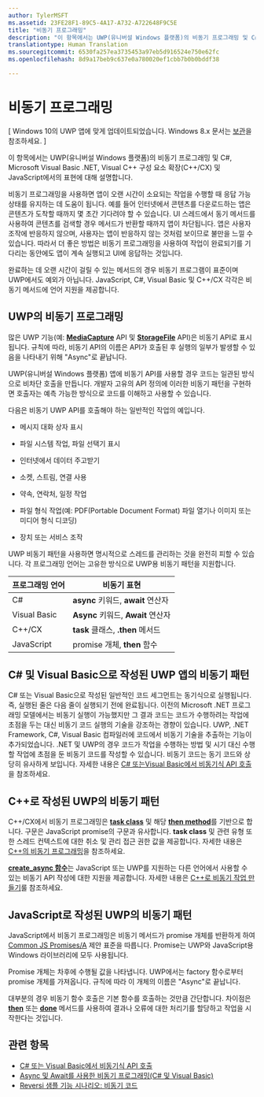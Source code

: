 ```yaml
---
author: TylerMSFT
ms.assetid: 23FE28F1-89C5-4A17-A732-A722648F9C5E
title: "비동기 프로그래밍"
description: "이 항목에서는 UWP(유니버설 Windows 플랫폼)의 비동기 프로그래밍 및 C#, Microsoft Visual Basic .NET, Visual C\\+\\+ 구성 요소 확장(C\\+\\+/CX) 및 JavaScript에서의 표현에 대해 설명합니다."
translationtype: Human Translation
ms.sourcegitcommit: 6530fa257ea3735453a97eb5d916524e750e62fc
ms.openlocfilehash: 8d9a17beb9c637e0a780020ef1cbb7b0b0bddf38

---
```

# 비동기 프로그래밍

\[ Windows 10의 UWP 앱에 맞게 업데이트되었습니다. Windows 8.x 문서는 [보관](http://go.microsoft.com/fwlink/p/?linkid=619132)을 참조하세요. \]


이 항목에서는 UWP(유니버설 Windows 플랫폼)의 비동기 프로그래밍 및 C#, Microsoft Visual Basic .NET, Visual C++ 구성 요소 확장(C++/CX) 및 JavaScript에서의 표현에 대해 설명합니다.

비동기 프로그래밍을 사용하면 앱이 오랜 시간이 소요되는 작업을 수행할 때 응답 가능 상태를 유지하는 데 도움이 됩니다. 예를 들어 인터넷에서 콘텐츠를 다운로드하는 앱은 콘텐츠가 도착할 때까지 몇 초간 기다려야 할 수 있습니다. UI 스레드에서 동기 메서드를 사용하여 콘텐츠를 검색할 경우 메서드가 반환할 때까지 앱이 차단됩니다. 앱은 사용자 조작에 반응하지 않으며, 사용자는 앱이 반응하지 않는 것처럼 보이므로 불만을 느낄 수 있습니다. 따라서 더 좋은 방법은 비동기 프로그래밍을 사용하여 작업이 완료되기를 기다리는 동안에도 앱이 계속 실행되고 UI에 응답하는 것입니다.

완료하는 데 오랜 시간이 걸릴 수 있는 메서드의 경우 비동기 프로그램이 표준이며 UWP에서도 예외가 아닙니다. JavaScript, C#, Visual Basic 및 C++/CX 각각은 비동기 메서드에 언어 지원을 제공합니다.

## UWP의 비동기 프로그래밍

많은 UWP 기능(예: [**MediaCapture**](https://msdn.microsoft.com/library/windows/apps/BR241124) API 및 [**StorageFile**](https://msdn.microsoft.com/library/windows/apps/BR227171) API)은 비동기 API로 표시됩니다. 규칙에 따라, 비동기 API의 이름은 API가 호출된 후 실행의 일부가 발생할 수 있음을 나타내기 위해 "Async"로 끝납니다.

UWP(유니버설 Windows 플랫폼) 앱에 비동기 API를 사용할 경우 코드는 일관된 방식으로 비차단 호출을 만듭니다. 개발자 고유의 API 정의에 이러한 비동기 패턴을 구현하면 호출자는 예측 가능한 방식으로 코드를 이해하고 사용할 수 있습니다.

다음은 비동기 UWP API를 호출해야 하는 일반적인 작업의 예입니다.

-   메시지 대화 상자 표시

-   파일 시스템 작업, 파일 선택기 표시

-   인터넷에서 데이터 주고받기

-   소켓, 스트림, 연결 사용

-   약속, 연락처, 일정 작업

-   파일 형식 작업(예: PDF(Portable Document Format) 파일 열기나 이미지 또는 미디어 형식 디코딩)

-   장치 또는 서비스 조작

UWP 비동기 패턴을 사용하면 명시적으로 스레드를 관리하는 것을 완전히 피할 수 있습니다. 각 프로그래밍 언어는 고유한 방식으로 UWP용 비동기 패턴을 지원합니다.

| 프로그래밍 언어 | 비동기 표현           |
|----------------------|---------------------------------------|
| C#                  | **async** 키워드, **await** 연산자 |
| Visual Basic         | **Async** 키워드, **Await** 연산자 |
| C++/CX               | **task** 클래스, **.then** 메서드      |
| JavaScript           | promise 개체, **then** 함수     |

 

## C# 및 Visual Basic으로 작성된 UWP 앱의 비동기 패턴


C# 또는 Visual Basic으로 작성된 일반적인 코드 세그먼트는 동기식으로 실행됩니다. 즉, 실행된 줄은 다음 줄이 실행되기 전에 완료됩니다. 이전의 Microsoft .NET 프로그래밍 모델에서는 비동기 실행이 가능했지만 그 결과 코드는 코드가 수행하려는 작업에 초점을 두는 대신 비동기 코드 실행의 기술을 강조하는 경향이 있습니다. UWP, .NET Framework, C#, Visual Basic 컴파일러에 코드에서 비동기 기술을 추출하는 기능이 추가되었습니다. .NET 및 UWP의 경우 코드가 작업을 수행하는 방법 및 시기 대신 수행할 작업에 초점을 둔 비동기 코드를 작성할 수 있습니다. 비동기 코드는 동기 코드와 상당히 유사하게 보입니다. 자세한 내용은 [C# 또는Visual Basic에서 비동기식 API 호출](call-asynchronous-apis-in-csharp-or-visual-basic.md)을 참조하세요.

## C++로 작성된 UWP의 비동기 패턴


C++/CX에서 비동기 프로그래밍은 [**task class**](https://msdn.microsoft.com/en-us/library/windows/apps/xaml/hh750113.aspx) 및 해당 [**then method**](https://msdn.microsoft.com/en-us/library/windows/apps/xaml/hh750044.aspx)를 기반으로 합니다. 구문은 JavaScript promise의 구문과 유사합니다. **task class** 및 관련 유형 또한 스레드 컨텍스트에 대한 취소 및 관리 접근 권한 값을 제공합니다. 자세한 내용은 [C++의 비동기 프로그래밍](asynchronous-programming-in-cpp-universal-windows-platform-apps.md)을 참조하세요.

[**create\_async 함수**](https://msdn.microsoft.com/en-us/library/windows/apps/xaml/hh750102.aspx)는 JavaScript 또는 UWP를 지원하는 다른 언어에서 사용할 수 있는 비동기 API 작성에 대한 지원을 제공합니다. 자세한 내용은 [C++로 비동기 작업 만들기](https://msdn.microsoft.com/en-us/library/windows/apps/xaml/hh750082.aspx)룰 참조하세요.

## JavaScript로 작성된 UWP의 비동기 패턴

JavaScript에서 비동기 프로그래밍은 비동기 메서드가 promise 개체를 반환하게 하여 [Common JS Promises/A](http://wiki.commonjs.org/wiki/Promises/A) 제안 표준을 따릅니다. Promise는 UWP와 JavaScript용 Windows 라이브러리에 모두 사용됩니다.

Promise 개체는 차후에 수행될 값을 나타냅니다. UWP에서는 factory 함수로부터 promise 개체를 가져옵니다. 규칙에 따라 이 개체의 이름은 "Async"로 끝납니다.

대부분의 경우 비동기 함수 호출은 기본 함수를 호출하는 것만큼 간단합니다. 차이점은 [**then**](https://msdn.microsoft.com/library/windows/apps/BR229728) 또는 [**done**](https://msdn.microsoft.com/library/windows/apps/Hh701079) 메서드를 사용하여 결과나 오류에 대한 처리기를 할당하고 작업을 시작한다는 것입니다.

## 관련 항목

* [C# 또는 Visual Basic에서 비동기식 API 호출](call-asynchronous-apis-in-csharp-or-visual-basic.md)
* [Async 및 Await를 사용한 비동기 프로그래밍(C# 및 Visual Basic)](http://msdn.microsoft.com/library/hh191443(vs.110).aspx)
* [Reversi 샘플 기능 시나리오: 비동기 코드](https://msdn.microsoft.com/en-us/library/windows/apps/xaml/jj712233.aspx#async)




<!--HONumber=Jun16_HO4-->


